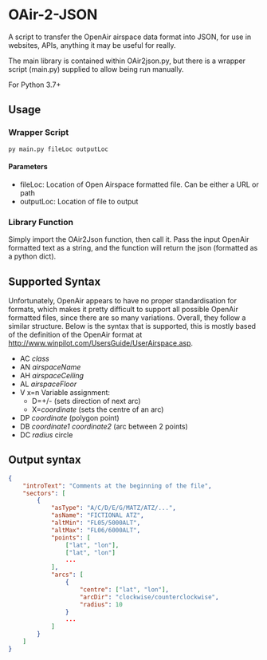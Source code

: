 # OAir-2-JSON
A script to transfer the OpenAir airspace data format into JSON, for use in websites, APIs, anything it may be useful for really.

The main library is contained within OAir2json.py, but there is a wrapper script (main.py) supplied to allow being run manually.

For Python 3.7+

## Usage
### Wrapper Script
`py main.py fileLoc outputLoc`
#### Parameters
* fileLoc: Location of Open Airspace formatted file. Can be either a URL or path
* outputLoc: Location of file to output
### Library Function
Simply import the OAir2Json function, then call it. Pass the input OpenAir formatted text as a string, and the function will return the json (formatted as a python dict).
## Supported Syntax
Unfortunately, OpenAir appears to have no proper standardisation for formats, which makes it pretty difficult to support all possible OpenAir formatted files, since there are so many variations. Overall, they follow a similar structure. Below is the syntax that is supported, this is mostly based of the definition of the OpenAir format at http://www.winpilot.com/UsersGuide/UserAirspace.asp.

* AC _class_
* AN _airspaceName_
* AH _airspaceCeiling_
* AL _airspaceFloor_
* V x=n Variable assignment:
    * D=+/- (sets direction of next arc)
    * X=_coordinate_ (sets the centre of an arc)
* DP _coordinate_ (polygon point)
* DB _coordinate1_ _coordinate2_ (arc between 2 points)
* DC _radius_ circle
## Output syntax
```json
{
    "introText": "Comments at the beginning of the file",
    "sectors": [
        {
            "asType": "A/C/D/E/G/MATZ/ATZ/...",
            "asName": "FICTIONAL ATZ",
            "altMin": "FL05/5000ALT",
            "altMax": "FL06/6000ALT",
            "points": [
                ["lat", "lon"],
                ["lat", "lon"]
                ...
            ],
            "arcs": [
                {
                    "centre": ["lat", "lon"],
                    "arcDir": "clockwise/counterclockwise",
                    "radius": 10
                }
                ...
            ]
        }
    ]
}
```